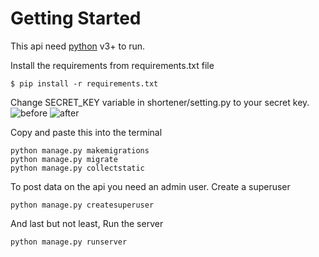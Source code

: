 # Getting Started
This api need [python](https://www.python.org/) v3+ to run.

Install the requirements from requirements.txt file
```
$ pip install -r requirements.txt
```

Change SECRET_KEY variable in shortener/setting.py to your secret key.
![before](https://i.postimg.cc/SKj3K0Dr/Screenshot-from-2022-06-24-16-27-54.png)
![after](https://i.postimg.cc/yxrSsZdn/After-Secret-Key.png)

Copy and paste this into the terminal
```
python manage.py makemigrations
python manage.py migrate
python manage.py collectstatic 
```

To post data on the api you need an admin user.
Create a superuser
```
python manage.py createsuperuser
```

And last but not least, Run the server
```
python manage.py runserver
```
